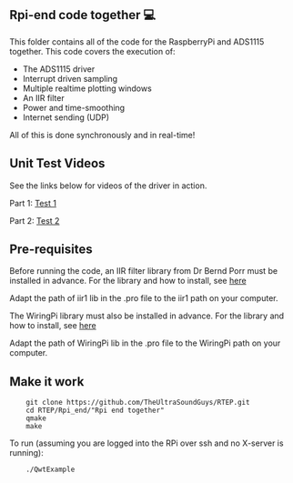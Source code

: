 ## Rpi-end code together :computer:
This folder contains all of the code for the RaspberryPi and ADS1115 together. This code covers the execution of:
* The ADS1115 driver
* Interrupt driven sampling
* Multiple realtime plotting windows
* An IIR filter 
* Power and time-smoothing
* Internet sending (UDP)

All of this is done synchronously and in real-time! 

## Unit Test Videos
See the links below for videos of the driver in action.

Part 1: [Test 1](https://www.youtube.com/watch?v=j-3AxjxNN2I)

Part 2: [Test 2](https://www.youtube.com/watch?v=jThJus-PdIQ)

## Pre-requisites 

Before running the code, an IIR filter library from Dr Bernd Porr must be installed in advance. For the library and how to install, see [here](https://github.com/berndporr/iir1)

Adapt the path of iir1 lib in the .pro file to the iir1 path on your computer.

The WiringPi library must also be installed in advance. For the library and how to install, see [here](http://wiringpi.com/download-and-install/)

Adapt the path of WiringPi lib in the .pro file to the WiringPi path on your computer.

## Make it work


```
    git clone https://github.com/TheUltraSoundGuys/RTEP.git
    cd RTEP/Rpi_end/"Rpi end together"
    qmake
    make
```

To run (assuming you are logged into the RPi over ssh and no X-server is running):

```
    ./QwtExample
```

